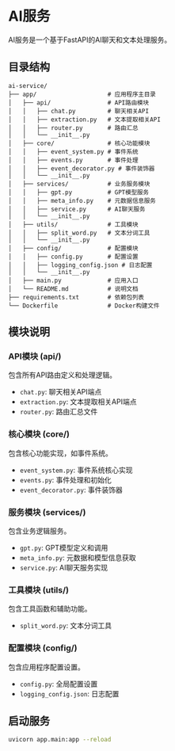 # AI服务

AI服务是一个基于FastAPI的AI聊天和文本处理服务。

## 目录结构

```
ai-service/
├── app/                    # 应用程序主目录
│   ├── api/                # API路由模块
│   │   ├── chat.py         # 聊天相关API
│   │   ├── extraction.py   # 文本提取相关API
│   │   ├── router.py       # 路由汇总
│   │   └── __init__.py
│   ├── core/               # 核心功能模块
│   │   ├── event_system.py # 事件系统
│   │   ├── events.py       # 事件处理
│   │   ├── event_decorator.py # 事件装饰器
│   │   └── __init__.py
│   ├── services/           # 业务服务模块
│   │   ├── gpt.py          # GPT模型服务
│   │   ├── meta_info.py    # 元数据信息服务
│   │   ├── service.py      # AI聊天服务
│   │   └── __init__.py
│   ├── utils/              # 工具模块
│   │   ├── split_word.py   # 文本分词工具
│   │   └── __init__.py
│   ├── config/             # 配置模块
│   │   ├── config.py       # 配置设置
│   │   ├── logging_config.json # 日志配置
│   │   └── __init__.py
│   ├── main.py             # 应用入口
│   └── README.md           # 说明文档
├── requirements.txt        # 依赖包列表
└── Dockerfile              # Docker构建文件
```

## 模块说明

### API模块 (api/)

包含所有API路由定义和处理逻辑。

- `chat.py`: 聊天相关API端点
- `extraction.py`: 文本提取相关API端点
- `router.py`: 路由汇总文件

### 核心模块 (core/)

包含核心功能实现，如事件系统。

- `event_system.py`: 事件系统核心实现
- `events.py`: 事件处理和初始化
- `event_decorator.py`: 事件装饰器

### 服务模块 (services/)

包含业务逻辑服务。

- `gpt.py`: GPT模型定义和调用
- `meta_info.py`: 元数据和模型信息获取
- `service.py`: AI聊天服务实现

### 工具模块 (utils/)

包含工具函数和辅助功能。

- `split_word.py`: 文本分词工具

### 配置模块 (config/)

包含应用程序配置设置。

- `config.py`: 全局配置设置
- `logging_config.json`: 日志配置

## 启动服务

```bash
uvicorn app.main:app --reload
```
